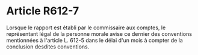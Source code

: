 # Article R612-7

Lorsque le rapport est établi par le commissaire aux comptes, le représentant légal de la personne morale avise ce dernier des conventions mentionnées à l'article L. 612-5 dans le délai d'un mois à compter de la conclusion desdites conventions.
